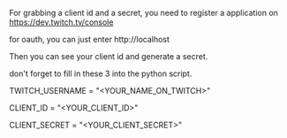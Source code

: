 For grabbing a client id and a secret, you need to register a application on
https://dev.twitch.tv/console

for oauth, you can just enter http://localhost

Then you can see your client id
and generate a secret.

don't forget to fill in these 3 into the python script.

TWITCH_USERNAME = "<YOUR_NAME_ON_TWITCH>"

CLIENT_ID = "<YOUR_CLIENT_ID>"

CLIENT_SECRET = "<YOUR_CLIENT_SECRET>"